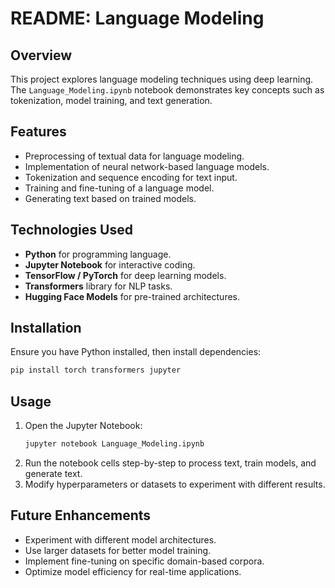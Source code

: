 # README: Language Modeling

## Overview
This project explores language modeling techniques using deep learning. The `Language_Modeling.ipynb` notebook demonstrates key concepts such as tokenization, model training, and text generation.

## Features
- Preprocessing of textual data for language modeling.
- Implementation of neural network-based language models.
- Tokenization and sequence encoding for text input.
- Training and fine-tuning of a language model.
- Generating text based on trained models.

## Technologies Used
- **Python** for programming language.
- **Jupyter Notebook** for interactive coding.
- **TensorFlow / PyTorch** for deep learning models.
- **Transformers** library for NLP tasks.
- **Hugging Face Models** for pre-trained architectures.

## Installation
Ensure you have Python installed, then install dependencies:

```bash
pip install torch transformers jupyter
```

## Usage
1. Open the Jupyter Notebook:
   ```bash
   jupyter notebook Language_Modeling.ipynb
   ```
2. Run the notebook cells step-by-step to process text, train models, and generate text.
3. Modify hyperparameters or datasets to experiment with different results.

## Future Enhancements
- Experiment with different model architectures.
- Use larger datasets for better model training.
- Implement fine-tuning on specific domain-based corpora.
- Optimize model efficiency for real-time applications.



